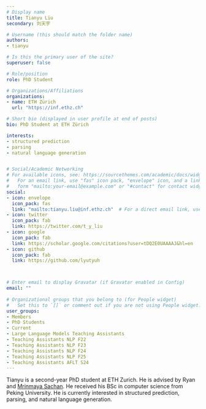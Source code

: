 ```yaml
---
# Display name
title: Tianyu Liu
secondary: 刘天宇

# Username (this should match the folder name)
authors:
- tianyu

# Is this the primary user of the site?
superuser: false

# Role/position
role: PhD Student

# Organizations/Affiliations
organizations:
- name: ETH Zürich
  url: "https://inf.ethz.ch"

# Short bio (displayed in user profile at end of posts)
bio: PhD Student at ETH Zürich

interests:
- structured prediction
- parsing
- natural language generation


# Social/Academic Networking
# For available icons, see: https://sourcethemes.com/academic/docs/widgets/#icons
#   For an email link, use "fas" icon pack, "envelope" icon, and a link in the
#   form "mailto:your-email@example.com" or "#contact" for contact widget.
social:
- icon: envelope
  icon_pack: fas
  link: "mailto:tianyu.liu@inf.ethz.ch"  # For a direct email link, use "mailto:test@example.org".
- icon: twitter
  icon_pack: fab
  link: https://twitter.com/t_y_liu
- icon: google
  icon_pack: fab
  link: https://scholar.google.com/citations?user=tDQ2E0UAAAAJ&hl=en
- icon: github
  icon_pack: fab
  link: https://github.com/lyutyuh



# Enter email to display Gravatar (if Gravatar enabled in Config)
email: ""
  
# Organizational groups that you belong to (for People widget)
#   Set this to `[]` or comment out if you are not using People widget.  
user_groups:
- Members
- PhD Students
- Current
- Large Language Models Teaching Assistants
- Teaching Assistants NLP F22
- Teaching Assistants NLP F23
- Teaching Assistants NLP F24
- Teaching Assistants NLP F25
- Teaching Assistants AFLT S24
---
```

Tianyu is a second-year PhD student at ETH Zurich. He is advised by Ryan and [Mrinmaya Sachan](mrinmaya.io). He received his BSc in computer science from Peking University. He is currently interested in structured prediction, parsing, and natural language generation. 
